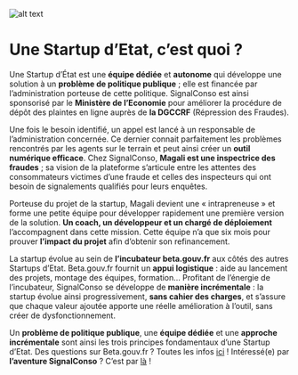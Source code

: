 ![alt text](/assets/blog/2019/06/04/Start-up-dEtat/Startup.jpg "Start-up d'Etat")

# Une Startup d’Etat, c’est quoi ? 

Une Startup d’État est une **équipe dédiée** et **autonome** qui développe une solution à un **problème de politique publique** ; elle est financée par l’administration porteuse de cette politique. SignalConso est ainsi sponsorisé par le **Ministère de l’Economie** pour améliorer la procédure de dépôt des plaintes en ligne auprès de **la DGCCRF** (Répression des Fraudes). 

Une fois le besoin identifié, un appel est lancé à un responsable de l’administration concernée. Ce dernier connait parfaitement les problèmes rencontrés par les agents sur le terrain et peut ainsi créer un **outil numérique efficace**. Chez SignalConso, **Magali est une inspectrice des fraudes** ; sa vision de la plateforme s’articule entre les attentes des consommateurs victimes d’une fraude et celles des inspecteurs qui ont besoin de signalements qualifiés pour leurs enquêtes. 

Porteuse du projet de la startup, Magali devient une « intrapreneuse » et forme une petite équipe pour développer rapidement une première version de la solution. **Un coach, un développeur et un chargé de déploiement** l’accompagnent dans cette mission. Cette équipe n’a que six mois pour prouver **l’impact du projet** afin d’obtenir son refinancement. 

La startup évolue au sein de **l’incubateur beta.gouv.fr** aux côtés des autres Startups d’Etat. Beta.gouv.fr fournit un **appui logistique** : aide au lancement des projets, montage des équipes, formation… Profitant de l’énergie de l’incubateur, SignalConso se développe de **manière incrémentale** : la startup évolue ainsi progressivement, **sans cahier des charges**, et s’assure que chaque valeur ajoutée apporte une réelle amélioration à l’outil, sans créer de dysfonctionnement. 

Un **problème de politique publique**, une **équipe dédiée** et une **approche incrémentale** sont ainsi les trois principes fondamentaux d’une Startup d’Etat. Des questions sur Beta.gouv.fr ? Toutes les infos [ici](https://beta.gouv.fr/) ! Intéressé(e) par **l’aventure SignalConso** ? C’est par [là](https://signalconso.beta.gouv.fr/) !  
